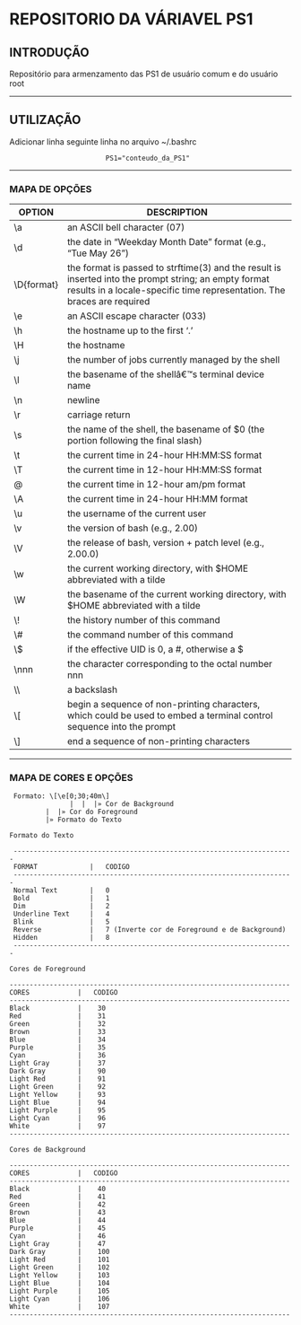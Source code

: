 # **REPOSITORIO DA VÁRIAVEL PS1**

## INTRODUÇÃO

Repositório para armenzamento das PS1 de usuário comum e do usuário root

---
## UTILIZAÇÃO

<p> Adicionar linha seguinte linha no arquivo ~/.bashrc</p>

							PS1="conteudo_da_PS1"

---
### MAPA DE OPÇÕES 
OPTION | DESCRIPTION
-------| -----------
\a | an ASCII bell character (07)
\d | the date in “Weekday Month Date” format (e.g., “Tue May 26”)
\D{format} | the format is passed to strftime(3) and the result is inserted into the prompt string; an empty format results in a locale-specific time representation. The braces are required
\e | an ASCII escape character (033)
\h | the hostname up to the first ‘.’
\H | the hostname
\j | the number of jobs currently managed by the shell
\l | the basename of the shellâ€™s terminal device name
\n | newline
\r | carriage return
\s | the name of the shell, the basename of $0 (the portion following the final slash)
\t | the current time in 24-hour HH:MM:SS format
\T | the current time in 12-hour HH:MM:SS format
\@ | the current time in 12-hour am/pm format
\A | the current time in 24-hour HH:MM format
\u | the username of the current user
\v | the version of bash (e.g., 2.00)
\V | the release of bash, version + patch level (e.g., 2.00.0)
\w | the current working directory, with $HOME abbreviated with a tilde
\W | the basename of the current working directory, with $HOME abbreviated with a tilde
\\! | the history number of this command
\\# | the command number of this command
\\$ | if the effective UID is 0, a #, otherwise a $
\\nnn | the character corresponding to the octal number nnn
\\\ | a backslash
\\[ | begin a sequence of non-printing characters, which could be used to embed a terminal control sequence into the prompt
\\] | end a sequence of non-printing characters

---
### MAPA DE CORES E OPÇÕES
```
 Formato: \[\e[0;30;40m\]
               |  |  |» Cor de Background
	 	 |  |» Cor do Foreground
		 |» Formato do Texto 
```

`Formato do Texto`
```
 ----------------------------------------------------------------------
 FORMAT             |   CODIGO						
 ----------------------------------------------------------------------
 Normal Text        |   0						
 Bold               |   1						
 Dim                |   2						
 Underline Text     |   4						
 Blink              |   5						
 Reverse            |   7 (Inverte cor de Foreground e de Background)	
 Hidden             |   8 						
 ----------------------------------------------------------------------
```
 
`Cores de Foreground`
```
----------------------------------------------------------------------
CORES            |   CODIGO						
----------------------------------------------------------------------
Black            |    30     
Red              |    31     
Green            |    32     
Brown            |    33     
Blue             |    34     
Purple           |    35     
Cyan             |    36     
Light Gray       |    37     
Dark Gray        |    90
Light Red        |    91
Light Green      |    92
Light Yellow     |    93
Light Blue       |    94
Light Purple     |    95
Light Cyan       |    96
White            |    97
----------------------------------------------------------------------
```

`Cores de Background`
```
----------------------------------------------------------------------
CORES            |   CODIGO						
----------------------------------------------------------------------
Black            |    40   
Red              |    41     
Green            |    42     
Brown            |    43     
Blue             |    44     
Purple           |    45     
Cyan             |    46     
Light Gray       |    47     
Dark Gray        |    100
Light Red        |    101
Light Green      |    102
Light Yellow     |    103
Light Blue       |    104
Light Purple     |    105
Light Cyan       |    106
White            |    107
----------------------------------------------------------------------
```
